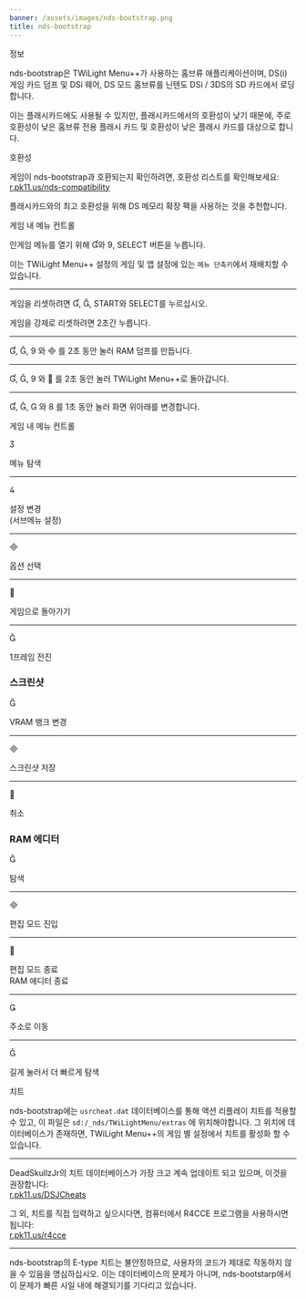 ```yaml
---
banner: /assets/images/nds-bootstrap.png
title: nds-bootstrap
---
```


<div id="about" class="section-title">정보</div>
<div class="section-body">
    <p>
        nds-bootstrap은 TWiLight Menu++가 사용하는 홈브류 애플리케이션이며, DS(i) 게임 카드 덤프 및 DSi 웨어, DS 모드 홈브류를 닌텐도 DSi / 3DS의 SD 카드에서 로딩 합니다.
    </p>
    <p>
        이는 플래시카드에도 사용될 수 있지만, 플래시카드에서의 호환성이 낮기 때문에, 주로 호환성이 낮은 홈브류 전용 플래시 카드 및 호환성이 낮은 플래시 카드를 대상으로 합니다.
    </p>
</div>

<div id="compatibility" class="section-title">호환성</div>
<div class="section-body">
    <p>
        게임이 nds-bootstrap과 호환되는지 확인하려면, 호환성 리스트를 확인해보세요: <br><a href="https://r.pk11.us/nds-compatibility">r.pk11.us/nds-compatibility</a>
    </p>
    <p>
        플래시카드와의 최고 호환성을 위해 DS 메모리 확장 팩을 사용하는 것을 추천합니다.
    </p>
</div>

<div id="controls" class="section-title">게임 내 메뉴 컨트롤</div>
<div class="section-body">
    <p>
        인게임 메뉴를 열기 위해 &#xE004;와 &#xE07A;, SELECT 버튼을 누릅니다.
    </p>
    <p>
        이는 TWiLight Menu++ 설정의 게임 및 앱 설정에 있는 <code>메뉴 단축키</code>에서 재배치할 수 있습니다.
    </p>
    <hr>
    <p>
        게임을 리셋하려면 &#xE004;, &#xE005;, START와 SELECT를 누르십시오.
    </p>
    <p>
        게임을 강제로 리셋하려면 2초간 누릅니다.
    </p>
    <hr>
    <p>
        &#xE004;, &#xE005;, &#xE07A; 와 &#xE000; 를 2초 동안 눌러 RAM 덤프를 만듭니다.
    </p>
    <hr>
    <p>
        &#xE004;, &#xE005;, &#xE07A; 와 &#xE001; 를 2초 동안 눌러 TWiLight Menu++로 돌아갑니다.
    </p>
    <hr>
    <p>
        &#xE004;, &#xE005;, &#xE002; 와 &#xE079; 를 1초 동안 눌러 화면 위아래를 변경합니다.
    </p>
</div>

<div id="menu-controls" class="section-title">게임 내 메뉴 컨트롤</div>
<div class="section-body">
    <div class="button-action-group">
        <p class="button-action button">&#xE07D;</p>
        <p class="button-action-text">메뉴 탐색</p>
    </div>
    <hr>
    <div class="button-action-group">
        <p class="button-action button">&#xE07E;</p>
        <p class="button-action-text">설정 변경<br>(서브메뉴 설정)</p>
    </div>
    <hr>
    <div class="button-action-group">
        <p class="button-action button">&#xE000;</p>
        <p class="button-action-text">옵션 선택</p>
    </div>
    <hr>
    <div class="button-action-group">
        <p class="button-action button">&#xE001;</p>
        <p class="button-action-text">게임으로 돌아가기</p>
    </div>
    <hr>
    <div class="button-action-group">
        <p class="button-action button">&#xE005;</p>
        <p class="button-action-text">1프레임 전진</p>
    </div>
    <h3>스크린샷</h3>
    <div class="button-action-group">
        <p class="button-action button">&#xE006;</p>
        <p class="button-action-text">VRAM 뱅크 변경</p>
    </div>
    <hr>
    <div class="button-action-group">
        <p class="button-action button">&#xE000;</p>
        <p class="button-action-text">스크린샷 저장</p>
    </div>
    <hr>
    <div class="button-action-group">
        <p class="button-action button">&#xE001;</p>
        <p class="button-action-text">취소</p>
    </div>
    <h3>RAM 에디터</h3>
    <div class="button-action-group">
        <p class="button-action button">&#xE006;</p>
        <p class="button-action-text">탐색</p>
    </div>
    <hr>
    <div class="button-action-group">
        <p class="button-action button">&#xE000;</p>
        <p class="button-action-text">편집 모드 진입</p>
    </div>
    <hr>
    <div class="button-action-group">
        <p class="button-action button">&#xE001;</p>
        <p class="button-action-text">편집 모드 종료<br>RAM 에디터 종료</p>
    </div>
    <hr>
    <div class="button-action-group">
        <p class="button-action button">&#xE003;</p>
        <p class="button-action-text">주소로 이동</p>
    </div>
    <hr>
    <div class="button-action-group">
        <p class="button-action button">&#xE005;</p>
        <p class="button-action-text">길게 눌러서 더 빠르게 탐색</p>
    </div>
</div>

<div id="cheats" class="section-title">치트</div>
<div class="section-body">
    <p>
        nds-bootstrap에는 <code>usrcheat.dat</code> 데이터베이스를 통해 액션 리플레이 치트를 적용할 수 있고, 이 파일은 <code>sd:/_nds/TWiLightMenu/extras</code> 에 위치해야합니다. 그 위치에 데이터베이스가 존재하면, TWiLight Menu++의 게임 별 설정에서 치트를 활성화 할 수 있습니다.
    </p>
    <hr>
    <p>
        DeadSkullzJr의 치트 데이터베이스가 가장 크고 계속 업데이트 되고 있으며, 이것을 권장합니다:<br><a href="https://r.pk11.us/DSJCheats">r.pk11.us/DSJCheats</a>
    </p>
    <p>
        그 외, 치트를 직접 입력하고 싶으시다면, 컴퓨터에서 R4CCE 프로그램을 사용하시면 됩니다:<br><a href="https://r.pk11.us/r4cce">r.pk11.us/r4cce</a>
    </p>
    <hr>
    <p>
        nds-bootstrap의 E-type 치트는 불안정하므로, 사용자의 코드가 제대로 작동하지 않을 수 있음을 명심하십시오. 이는 데이터베이스의 문제가 아니며, nds-bootstarp에서 이 문제가 빠른 시일 내에 해결되기를 기다리고 있습니다.
    </p>
</div>
